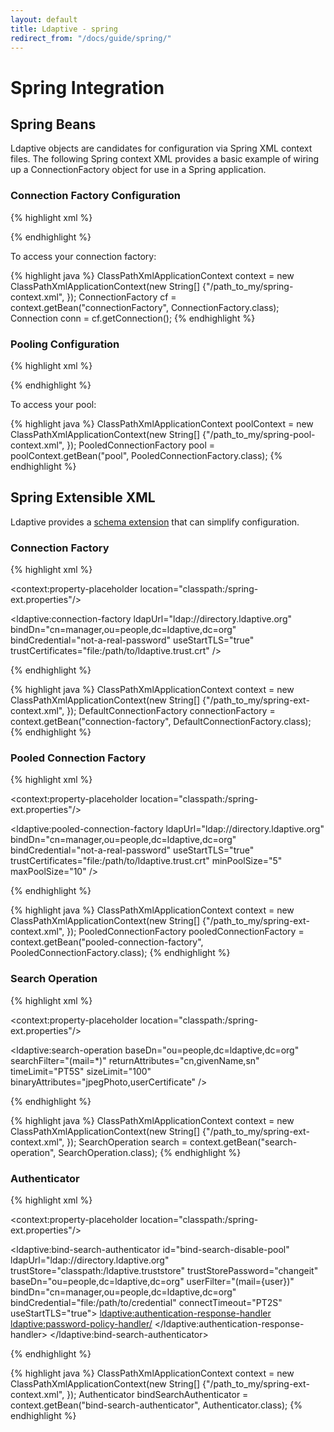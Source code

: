 ```yaml
---
layout: default
title: Ldaptive - spring
redirect_from: "/docs/guide/spring/"
---
```


# Spring Integration

## Spring Beans

Ldaptive objects are candidates for configuration via Spring XML context files. The following Spring context XML provides a basic example of wiring up a ConnectionFactory object for use in a Spring application.

### Connection Factory Configuration

{% highlight xml %}
<?xml version="1.0" encoding="UTF-8"?>
<beans xmlns="http://www.springframework.org/schema/beans"
       xmlns:xsi="http://www.w3.org/2001/XMLSchema-instance"
       xmlns:p="http://www.springframework.org/schema/p"
       xmlns:util="http://www.springframework.org/schema/util"
       xsi:schemaLocation="http://www.springframework.org/schema/beans
                           http://www.springframework.org/schema/beans/spring-beans-3.1.xsd">

  <bean id="connectionFactory"
    class="org.ldaptive.DefaultConnectionFactory"
    p:connectionConfig-ref="connectionConfig"
  />

  <bean id="connectionConfig"
    class="org.ldaptive.ConnectionConfig"
    p:ldapUrl="ldap://directory.ldaptive.org"
    p:bindSaslConfig-ref="saslConfig"
    p:useStartTLS="true"
    p:sslConfig-ref="sslConfig"
  />

  <bean id="saslConfig"
    class="org.ldaptive.sasl.ExternalConfig"
  />

  <bean id="sslConfig"
    class="org.ldaptive.ssl.SslConfig"
    p:credentialConfig-ref="credentialConfig"
  />

  <bean id="credentialConfig"
    class="org.ldaptive.ssl.KeyStoreCredentialConfig"
    p:keyStore="classpath:/ldaptive.keystore"
    p:keyStoreType="BKS"
    p:keyStorePassword="changeit"
    p:trustStore="classpath:/ldaptive.truststore"
    p:trustStoreType="BKS"
    p:trustStorePassword="changeit"
  />
</beans>
{% endhighlight %}

To access your connection factory: 

{% highlight java %}
ClassPathXmlApplicationContext context = new ClassPathXmlApplicationContext(new String[] {"/path_to_my/spring-context.xml", });
ConnectionFactory cf = context.getBean("connectionFactory", ConnectionFactory.class);
Connection conn = cf.getConnection();
{% endhighlight %}

### Pooling Configuration

{% highlight xml %}
<?xml version="1.0" encoding="UTF-8"?>
<beans xmlns="http://www.springframework.org/schema/beans"
       xmlns:xsi="http://www.w3.org/2001/XMLSchema-instance"
       xmlns:p="http://www.springframework.org/schema/p"
       xmlns:util="http://www.springframework.org/schema/util"
       xsi:schemaLocation="http://www.springframework.org/schema/beans
                           http://www.springframework.org/schema/beans/spring-beans-3.1.xsd
                           http://www.springframework.org/schema/util
                           http://www.springframework.org/schema/util/spring-util-3.1.xsd">

  <bean id="pool"
    class="org.ldaptive.PooledConnectionFactory"
    init-method="initialize"
    p:blockWaitTime="5000">
    <constructor-arg index="0" ref="connectionConfig"/>
    <constructor-arg index="1">
      <bean class="org.ldaptive.pool.PoolConfig"
        p:minPoolSize="5"
        p:maxPoolSize="20"
        p:validatePeriodically="true"
        p:validatePeriod="30"
      />
    </constructor-arg>
  </bean>

  <bean id="connectionConfig"
    class="org.ldaptive.ConnectionConfig"
    p:ldapUrl="ldap://directory.ldaptive.org"
    p:bindSaslConfig-ref="saslConfig"
    p:useStartTLS="true"
    p:sslConfig-ref="sslConfig"
  />

  <bean id="saslConfig"
    class="org.ldaptive.sasl.ExternalConfig"
  />

  <bean id="sslConfig"
    class="org.ldaptive.ssl.SslConfig"
    p:credentialConfig-ref="credentialConfig"
  />

  <bean id="credentialConfig"
    class="org.ldaptive.ssl.KeyStoreCredentialConfig"
    p:keyStore="classpath:/ldaptive.keystore"
    p:keyStoreType="BKS"
    p:keyStorePassword="changeit"
    p:trustStore="classpath:/ldaptive.truststore"
    p:trustStoreType="BKS"
    p:trustStorePassword="changeit"
  />
</beans>
{% endhighlight %}

To access your pool:

{% highlight java %}
ClassPathXmlApplicationContext poolContext = new ClassPathXmlApplicationContext(new String[] {"/path_to_my/spring-pool-context.xml", });
PooledConnectionFactory pool = poolContext.getBean("pool", PooledConnectionFactory.class);
{% endhighlight %}

## Spring Extensible XML

Ldaptive provides a [schema extension](http://www.ldaptive.org/schema/spring-ext.xsd) that can simplify configuration.

### Connection Factory
{% highlight xml %}
<?xml version="1.0" encoding="UTF-8"?>
<beans xmlns="http://www.springframework.org/schema/beans"
       xmlns:xsi="http://www.w3.org/2001/XMLSchema-instance"
       xmlns:ldaptive="http://www.ldaptive.org/schema/spring-ext"
       xmlns:context="http://www.springframework.org/schema/context"
       xsi:schemaLocation="
            http://www.springframework.org/schema/context http://www.springframework.org/schema/context/spring-context.xsd
            http://www.springframework.org/schema/beans http://www.springframework.org/schema/beans/spring-beans.xsd
            http://www.ldaptive.org/schema/spring-ext http://www.ldaptive.org/schema/spring-ext-{{ site.version }}.xsd">

  <context:property-placeholder location="classpath:/spring-ext.properties"/>

  <ldaptive:connection-factory
    ldapUrl="ldap://directory.ldaptive.org"
    bindDn="cn=manager,ou=people,dc=ldaptive,dc=org"
    bindCredential="not-a-real-password"
    useStartTLS="true"
    trustCertificates="file:/path/to/ldaptive.trust.crt"
  />

</beans>
{% endhighlight %}

{% highlight java %}
ClassPathXmlApplicationContext context = new ClassPathXmlApplicationContext(new String[] {"/path_to_my/spring-ext-context.xml", });
DefaultConnectionFactory connectionFactory = context.getBean("connection-factory", DefaultConnectionFactory.class);
{% endhighlight %}

### Pooled Connection Factory

{% highlight xml %}
<?xml version="1.0" encoding="UTF-8"?>
<beans xmlns="http://www.springframework.org/schema/beans"
       xmlns:xsi="http://www.w3.org/2001/XMLSchema-instance"
       xmlns:ldaptive="http://www.ldaptive.org/schema/spring-ext"
       xmlns:context="http://www.springframework.org/schema/context"
       xsi:schemaLocation="
            http://www.springframework.org/schema/context http://www.springframework.org/schema/context/spring-context.xsd
            http://www.springframework.org/schema/beans http://www.springframework.org/schema/beans/spring-beans.xsd
            http://www.ldaptive.org/schema/spring-ext http://www.ldaptive.org/schema/spring-ext-{{ site.version }}.xsd">

  <context:property-placeholder location="classpath:/spring-ext.properties"/>

  <ldaptive:pooled-connection-factory
    ldapUrl="ldap://directory.ldaptive.org"
    bindDn="cn=manager,ou=people,dc=ldaptive,dc=org"
    bindCredential="not-a-real-password"
    useStartTLS="true"
    trustCertificates="file:/path/to/ldaptive.trust.crt"
    minPoolSize="5"
    maxPoolSize="10"
  />

</beans>
{% endhighlight %}

{% highlight java %}
ClassPathXmlApplicationContext context = new ClassPathXmlApplicationContext(new String[] {"/path_to_my/spring-ext-context.xml", });
PooledConnectionFactory pooledConnectionFactory = context.getBean("pooled-connection-factory", PooledConnectionFactory.class);
{% endhighlight %}

### Search Operation

{% highlight xml %}
<?xml version="1.0" encoding="UTF-8"?>
<beans xmlns="http://www.springframework.org/schema/beans"
       xmlns:xsi="http://www.w3.org/2001/XMLSchema-instance"
       xmlns:ldaptive="http://www.ldaptive.org/schema/spring-ext"
       xmlns:context="http://www.springframework.org/schema/context"
       xsi:schemaLocation="
            http://www.springframework.org/schema/context http://www.springframework.org/schema/context/spring-context.xsd
            http://www.springframework.org/schema/beans http://www.springframework.org/schema/beans/spring-beans.xsd
            http://www.ldaptive.org/schema/spring-ext http://www.ldaptive.org/schema/spring-ext-{{ site.version }}.xsd">

  <context:property-placeholder location="classpath:/spring-ext.properties"/>

  <ldaptive:search-operation
    baseDn="ou=people,dc=ldaptive,dc=org"
    searchFilter="(mail=*)"
    returnAttributes="cn,givenName,sn"
    timeLimit="PT5S"
    sizeLimit="100"
    binaryAttributes="jpegPhoto,userCertificate"
  />

</beans>
{% endhighlight %}

{% highlight java %}
ClassPathXmlApplicationContext context = new ClassPathXmlApplicationContext(new String[] {"/path_to_my/spring-ext-context.xml", });
SearchOperation search = context.getBean("search-operation", SearchOperation.class);
{% endhighlight %}

### Authenticator

{% highlight xml %}
<?xml version="1.0" encoding="UTF-8"?>
<beans xmlns="http://www.springframework.org/schema/beans"
       xmlns:xsi="http://www.w3.org/2001/XMLSchema-instance"
       xmlns:ldaptive="http://www.ldaptive.org/schema/spring-ext"
       xmlns:context="http://www.springframework.org/schema/context"
       xsi:schemaLocation="
            http://www.springframework.org/schema/context http://www.springframework.org/schema/context/spring-context.xsd
            http://www.springframework.org/schema/beans http://www.springframework.org/schema/beans/spring-beans.xsd
            http://www.ldaptive.org/schema/spring-ext http://www.ldaptive.org/schema/spring-ext-{{ site.version }}.xsd">

  <context:property-placeholder location="classpath:/spring-ext.properties"/>

  <ldaptive:bind-search-authenticator
    id="bind-search-disable-pool"
    ldapUrl="ldap://directory.ldaptive.org"
    trustStore="classpath:/ldaptive.truststore"
    trustStorePassword="changeit"
    baseDn="ou=people,dc=ldaptive,dc=org"
    userFilter="(mail={user})"
    bindDn="cn=manager,ou=people,dc=ldaptive,dc=org"
    bindCredential="file:/path/to/credential"
    connectTimeout="PT2S"
    useStartTLS="true">
    <ldaptive:authentication-response-handler>
      <ldaptive:password-policy-handler/>
    </ldaptive:authentication-response-handler>
  </ldaptive:bind-search-authenticator>

</beans>
{% endhighlight %}

{% highlight java %}
ClassPathXmlApplicationContext context = new ClassPathXmlApplicationContext(new String[] {"/path_to_my/spring-ext-context.xml", });
Authenticator bindSearchAuthenticator = context.getBean("bind-search-authenticator", Authenticator.class);
{% endhighlight %}

